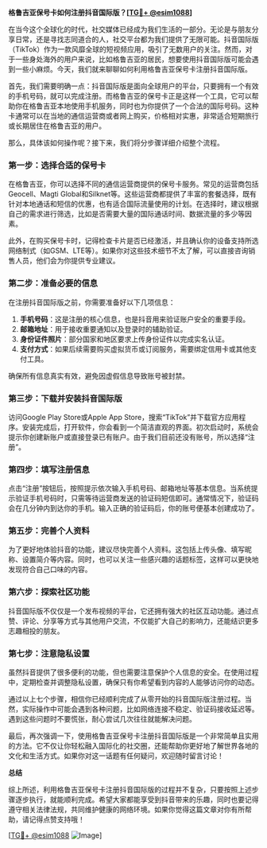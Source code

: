 **格鲁吉亚保号卡如何注册抖音国际版？[[TG💪+ @esim1088](https://t.me/s/esim1088)]**

在当今这个全球化的时代，社交媒体已经成为我们生活的一部分。无论是与朋友分享日常，还是寻找志同道合的人，社交平台都为我们提供了无限可能。抖音国际版（TikTok）作为一款风靡全球的短视频应用，吸引了无数用户的关注。然而，对于一些身处海外的用户来说，比如格鲁吉亚的居民，想要使用抖音国际版可能会遇到一些小麻烦。今天，我们就来聊聊如何利用格鲁吉亚保号卡注册抖音国际版。

首先，我们需要明确一点：抖音国际版是面向全球用户的平台，只要拥有一个有效的手机号码，就可以完成注册。而格鲁吉亚的保号卡正是这样一个工具，它可以帮助你在格鲁吉亚本地使用手机服务，同时也为你提供了一个合法的国际号码。这种卡通常可以在当地的通信运营商或者网上购买，价格相对实惠，非常适合短期旅行或长期居住在格鲁吉亚的用户。

那么，具体该如何操作呢？接下来，我们将分步骤详细介绍整个流程。

### **第一步：选择合适的保号卡**

在格鲁吉亚，你可以选择不同的通信运营商提供的保号卡服务。常见的运营商包括Geocell、Magti Global和Silknet等。这些运营商都提供了丰富的套餐选择，既有针对本地通话和短信的优惠，也有适合国际流量使用的计划。在选择时，建议根据自己的需求进行筛选，比如是否需要大量的国际通话时间、数据流量的多少等因素。

此外，在购买保号卡时，记得检查卡片是否已经激活，并且确认你的设备支持所选网络制式（如GSM、LTE等）。如果你对这些技术细节不太了解，可以直接咨询销售人员，他们会为你提供专业建议。

### **第二步：准备必要的信息**

在注册抖音国际版之前，你需要准备好以下几项信息：

1. **手机号码**：这是注册的核心信息，也是抖音用来验证账户安全的重要手段。
2. **邮箱地址**：用于接收重要通知以及登录时的辅助验证。
3. **身份证件照片**：部分国家和地区要求上传身份证件以完成实名认证。
4. **支付方式**：如果后续需要购买虚拟货币或订阅服务，需要绑定信用卡或其他支付工具。

确保所有信息真实有效，避免因虚假信息导致账号被封禁。

### **第三步：下载并安装抖音国际版**

访问Google Play Store或Apple App Store，搜索“TikTok”并下载官方应用程序。安装完成后，打开软件，你会看到一个简洁直观的界面。初次启动时，系统会提示你创建新账户或直接登录已有账户。由于我们目前还没有账号，所以选择“注册”。

### **第四步：填写注册信息**

点击“注册”按钮后，按照提示依次输入手机号码、邮箱地址等基本信息。当系统提示验证手机号码时，只需等待运营商发送的验证码短信即可。通常情况下，验证码会在几分钟内到达你的手机。输入正确的验证码后，你的账号便基本创建成功了。

### **第五步：完善个人资料**

为了更好地体验抖音的功能，建议尽快完善个人资料。这包括上传头像、填写昵称、设置简介等内容。同时，也可以关注一些感兴趣的话题标签，这样可以更快地发现符合自己口味的内容。

### **第六步：探索社区功能**

抖音国际版不仅仅是一个发布视频的平台，它还拥有强大的社区互动功能。通过点赞、评论、分享等方式与其他用户交流，不仅能扩大自己的影响力，还能结识更多志趣相投的朋友。

### **第七步：注意隐私设置**

虽然抖音提供了很多便利的功能，但也需要注意保护个人信息的安全。在使用过程中，定期检查并调整隐私设置，确保只有你希望看到内容的人能够访问你的动态。

通过以上七个步骤，相信你已经顺利完成了从零开始的抖音国际版注册过程。当然，实际操作中可能会遇到各种问题，比如网络连接不稳定、验证码接收延迟等。遇到这些问题时不要慌张，耐心尝试几次往往就能解决问题。

最后，再次强调一下，使用格鲁吉亚保号卡注册抖音国际版是一个非常简单且实用的方法。它不仅让你轻松融入国际化的社交圈，还能帮助你更好地了解世界各地的文化和生活方式。如果你对这一话题有任何疑问，欢迎随时留言讨论！

**总结**

综上所述，利用格鲁吉亚保号卡注册抖音国际版的过程并不复杂，只要按照上述步骤逐步执行，就能顺利完成。希望大家都能享受到抖音带来的乐趣，同时也要记得遵守相关法律法规，共同维护健康的网络环境。如果你觉得这篇文章对你有所帮助，请记得点赞支持哦！

[[TG💪+ @esim1088](https://t.me/s/esim1088) ![Image](https://i.postimg.cc/4NQfJmqS/Snipaste-2025-05-13-00-14-12.png)]